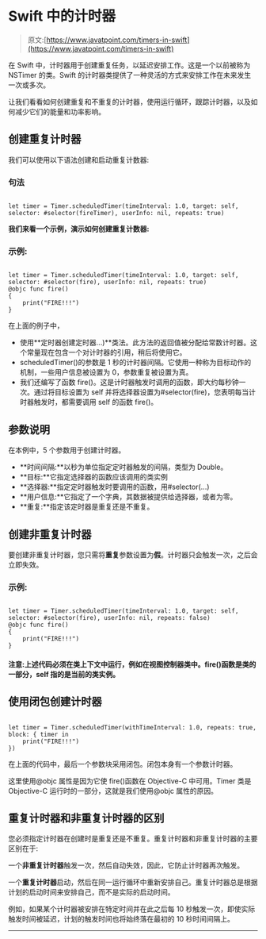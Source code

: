 # Swift 中的计时器

> 原文:[https://www.javatpoint.com/timers-in-swift](https://www.javatpoint.com/timers-in-swift)

在 Swift 中，计时器用于创建重复任务，以延迟安排工作。这是一个以前被称为 NSTimer 的类。Swift 的计时器类提供了一种灵活的方式来安排工作在未来发生一次或多次。

让我们看看如何创建重复和不重复的计时器，使用运行循环，跟踪计时器，以及如何减少它们的能量和功率影响。

## 创建重复计时器

我们可以使用以下语法创建和启动重复计数器:

### 句法

```

let timer = Timer.scheduledTimer(timeInterval: 1.0, target: self, selector: #selector(fireTimer), userInfo: nil, repeats: true)

```

**我们来看一个示例，演示如何创建重复计数器:**

### 示例:

```

let timer = Timer.scheduledTimer(timeInterval: 1.0, target: self, selector: #selector(fire), userInfo: nil, repeats: true)
@objc func fire() 
{
    print("FIRE!!!")
}

```

在上面的例子中，

*   使用**定时器创建定时器...)**类法。此方法的返回值被分配给常数计时器。这个常量现在包含一个对计时器的引用，稍后将使用它。
*   scheduledTimer()的参数是 1 秒的计时器间隔。它使用一种称为目标动作的机制，一些用户信息被设置为 0，参数重复被设置为真。
*   我们还编写了函数 fire()。这是计时器触发时调用的函数，即大约每秒钟一次。通过将目标设置为 self 并将选择器设置为#selector(fire)，您表明每当计时器触发时，都需要调用 self 的函数 fire()。

## 参数说明

在本例中，5 个参数用于创建计时器。

*   **时间间隔:**以秒为单位指定定时器触发的间隔，类型为 Double。
*   **目标:**它指定选择器的函数应该调用的类实例
*   **选择器:**指定定时器触发时要调用的函数，用#selector(...)
*   **用户信息:**它指定了一个字典，其数据被提供给选择器，或者为零。
*   **重复:**指定该定时器是重复还是不重复。

## 创建非重复计时器

要创建非重复计时器，您只需将**重复**参数设置为**假**。计时器只会触发一次，之后会立即失效。

### 示例:

```

let timer = Timer.scheduledTimer(timeInterval: 1.0, target: self, selector: #selector(fire), userInfo: nil, repeats: false)
@objc func fire() 
{
    print("FIRE!!!")
}

```

#### 注意:上述代码必须在类上下文中运行，例如在视图控制器类中。fire()函数是类的一部分，self 指的是当前的类实例。

## 使用闭包创建计时器

```

let timer = Timer.scheduledTimer(withTimeInterval: 1.0, repeats: true, block: { timer in
    print("FIRE!!!")
})

```

在上面的代码中，最后一个参数块采用闭包。闭包本身有一个参数计时器。

这里使用@objc 属性是因为它使 fire()函数在 Objective-C 中可用。Timer 类是 Objective-C 运行时的一部分，这就是我们使用@objc 属性的原因。

## 重复计时器和非重复计时器的区别

您必须指定计时器在创建时是重复还是不重复。重复计时器和非重复计时器的主要区别在于:

一个**非重复计时器**触发一次，然后自动失效，因此，它防止计时器再次触发。

一个**重复计时器**启动，然后在同一运行循环中重新安排自己。重复计时器总是根据计划的启动时间来安排自己，而不是实际的启动时间。

例如，如果某个计时器被安排在特定时间并在此之后每 10 秒触发一次，即使实际触发时间被延迟，计划的触发时间也将始终落在最初的 10 秒时间间隔上。

* * *